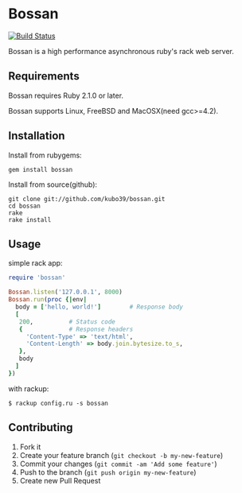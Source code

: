 # Bossan

[![Build Status](https://secure.travis-ci.org/kubo39/bossan.png?branch=master)](http://travis-ci.org/kubo39/bossan)

Bossan is a high performance asynchronous ruby's rack web server.

## Requirements

Bossan requires Ruby 2.1.0 or later.

Bossan supports Linux, FreeBSD and MacOSX(need gcc>=4.2).

## Installation

Install from rubygems:

`gem install bossan`

Install from source(github):

```
git clone git://github.com/kubo39/bossan.git
cd bossan
rake
rake install
```

## Usage

simple rack app:

``` ruby
require 'bossan'

Bossan.listen('127.0.0.1', 8000)
Bossan.run(proc {|env|
  body = ['hello, world!']        # Response body
  [
   200,          # Status code
   {             # Response headers
     'Content-Type' => 'text/html',
     'Content-Length' => body.join.bytesize.to_s,
   },
   body
  ]
})
```

with rackup:

`$ rackup config.ru -s bossan`

## Contributing

1. Fork it
2. Create your feature branch (`git checkout -b my-new-feature`)
3. Commit your changes (`git commit -am 'Add some feature'`)
4. Push to the branch (`git push origin my-new-feature`)
5. Create new Pull Request
